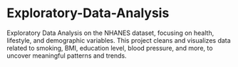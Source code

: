 # Exploratory-Data-Analysis
Exploratory Data Analysis on the NHANES dataset, focusing on health, lifestyle, and demographic variables. This project cleans and visualizes data related to smoking, BMI, education level, blood pressure, and more, to uncover meaningful patterns and trends.
